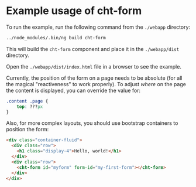 # Example usage of cht-form

To run the example, run the following command from the `./webapp` directory:

```bash
../node_modules/.bin/ng build cht-form
```

This will build the `cht-form` component and place it in the `./webapp/dist` directory.

Open the `./webapp/dist/index.html` file in a browser to see the example.


Currently, the position of the form on a page needs to be absolute (for all the magical "reactiveness" to work properly).   To adjust _where_ on the page the content is displayed, you can override the value for:

```css
.content .page {
    top: ???px
}
```

Also, for more complex layouts, you should use bootstrap containers to position the form:

```html
<div class="container-fluid">
  <div class="row">
    <h1 class="display-4">Hello, world!</h1>
  </div>
  <div class="row">
    <cht-form id="myform" form-id="my-first-form"></cht-form>
  </div>
</div>
```
